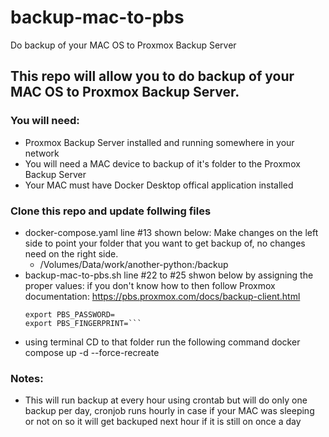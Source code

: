 # backup-mac-to-pbs
Do backup of your MAC OS to Proxmox Backup Server

## This repo will allow you to do backup of your MAC OS to Proxmox Backup Server.
### You will need:
- Proxmox Backup Server installed and running somewhere in your network
- You will need a MAC device to backup of it's folder to the Proxmox Backup Server
- Your MAC must have Docker Desktop offical application installed

### Clone this repo and update follwing files
- docker-compose.yaml line #13 shown below:
    Make changes on the left side to point your folder that you want to get backup of, no changes need on the right side.
    - /Volumes/Data/work/another-python:/backup
- backup-mac-to-pbs.sh line #22 to #25 shwon below by assigning the proper values:
  if you don't know how to then follow Proxmox documentation: https://pbs.proxmox.com/docs/backup-client.html
    ```export PBS_REPOSITORY=
    export PBS_PASSWORD=
    export PBS_FINGERPRINT=```
- using terminal CD to that folder run the following command
    docker compose up -d --force-recreate

### Notes:
- This will run backup at every hour using crontab but will do only one backup per day, cronjob runs hourly in case if your MAC was sleeping or not on so it will get backuped next hour if it is still on once a day
